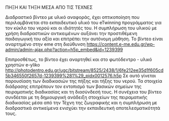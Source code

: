 ΠΗΞΗ ΚΑΙ ΤΗΞΗ ΜΕΣΑ ΑΠΟ ΤΙΣ ΤΕΧΝΕΣ

Διαδραστικό βίντεο με υλικό αναφοράς, έχει οπτικοποίηση που περιλαμβάνεται στο εκπαιδευτικό υλικό του eTwinning προγράμματος για τον κύκλο του νερού και οι ιδιότητές του. Η συμπλήρωση του υλικού με χρήση διαδραστικών αντικειμένων αυξάνει την προστιθέμενη παιδαγωγική του αξία και επιτρέπει την αυτόνομη μάθηση.
Το βίντεο είναι αναρτημένο στην eme στη διεύθυνση https://content.e-me.edu.gr/wp-admin/admin-ajax.php?action=h5p_embed&id=1239399

Επιπροσθέτως, το βίντεο έχει αναρτηθεί και στο φωτόδεντρο - υλικό χρηστών e-yliko 
http://photodentro.edu.gr/ugc/bitstream/8525/2438/1/6fe212ee35d1f605cd5b346550f2657d-1239399%281%29_pidx0012576.h5p 
Σε αυτό γίνεται παρουσίαση των διαδικασιών της πήξης και τήξης του νερού. Τα στοιχεία διάδρασης επιτρέπουν τον εντοπισμό των βασικών σημείων της πειραματικής διαδικασίας και τη διασύνδεσή τους. H συνέχεια του βίντεο συνδέεται με τη δημιουργική ανάδειξη στοιχείων της πειραματικής διαδικασίας μέσα από την Τέχνη της ζωγραφικής και η συμπλήρωση με διαδραστικά αντικείμενα ενισχύει την εκπαιδευτική αποτελεσματικότητά τους.
